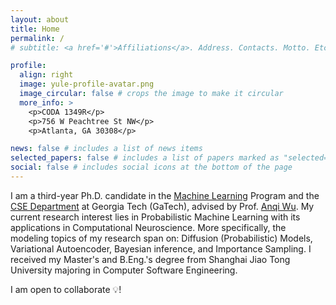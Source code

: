 ```yaml
---
layout: about
title: Home
permalink: /
# subtitle: <a href='#'>Affiliations</a>. Address. Contacts. Motto. Etc.

profile:
  align: right
  image: yule-profile-avatar.png
  image_circular: false # crops the image to make it circular
  more_info: >
    <p>CODA 1349R</p>
    <p>756 W Peachtree St NW</p>
    <p>Atlanta, GA 30308</p>

news: false # includes a list of news items
selected_papers: false # includes a list of papers marked as "selected={true}"
social: false # includes social icons at the bottom of the page
---
```


I am a third-year Ph.D. candidate in the [Machine Learning](https://ml.gatech.edu/) Program and the [CSE Department](https://cse.gatech.edu/) at Georgia Tech (GaTech), advised by Prof. [Anqi Wu](https://sites.google.com/site/anqiwuresearch). My current research interest lies in Probabilistic Machine Learning with its applications in Computational Neuroscience. More specifically, the modeling topics of my research span on: Diffusion (Probabilistic) Models, Variational Autoencoder, Bayesian inference, and Importance Sampling. I received my Master's and B.Eng.'s degree from Shanghai Jiao Tong University majoring in Computer Software Engineering.


I am open to collaborate 💡! 